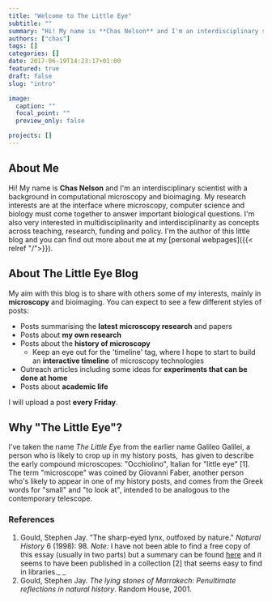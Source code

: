 ```yaml
---
title: "Welcome to The Little Eye"
subtitle: ""
summary: "Hi! My name is **Chas Nelson** and I'm an interdisciplinary scientist with a background in computational microscopy and bioimaging. My research interests are at the interface where microscopy, computer science and biology must come together to answer important biological questions. I'm also very interested in multidisciplinarity and interdisciplinarity as concepts across teaching, research, funding and policy. I'm the author of this little blog and you can find out more about me at my personal webpages."
authors: ["chas"]
tags: []
categories: []
date: 2017-06-19T14:23:17+01:00
featured: true
draft: false
slug: "intro"

image:
  caption: ""
  focal_point: ""
  preview_only: false

projects: []
---
```

## About Me

Hi! My name is **Chas Nelson** and I'm an interdisciplinary scientist with a background in computational microscopy and bioimaging. My research interests are at the interface where microscopy, computer science and biology must come together to answer important biological questions. I'm also very interested in multidisciplinarity and interdisciplinarity as concepts across teaching, research, funding and policy. I'm the author of this little blog and you can find out more about me at my [personal webpages]({{< relref "/">}}).

<!--more-->

## About The Little Eye Blog

My aim with this blog is to share with others some of my interests, mainly in **microscopy** and bioimaging. You can expect to see a few different styles of posts:

  * Posts summarising the **latest microscopy research** and papers
  * Posts about **my own research**
  * Posts about the **history of microscopy**
      * Keep an eye out for the 'timeline' tag, where I hope to start to build an **interactive timeline** of microscopy technologies
  * Outreach articles including some ideas for **experiments that can be done at home**
  * Posts about **academic life**

I will upload a post **every Friday**.

## Why "The Little Eye"?

I've taken the name _The Little Eye_ from the earlier name Galileo Galilei, a person who is likely to crop up in my history posts,  has given to describe the early compound microscopes: "Occhiolino", Italian for "little eye" [1]. The term "microscope" was coined by Giovanni Faber, another person who's likely to appear in one of my history posts, and comes from the Greek words for "small" and "to look at", intended to be analogous to the contemporary telescope.

### References

  1. Gould, Stephen Jay. "The sharp-eyed lynx, outfoxed by nature." _Natural History_ 6 (1998): 98. _Note:_ I have not been able to find a free copy of this essay (usually in two parts) but a summary can be found [here](http://sjgouldessays.com/content/nh_essay_summaries_content/09%20Lying%20Stones%20of%20Marrakech.pdf) and it seems to have been published in a collection [2] that seems easy to find in libraries._
_
  2. Gould, Stephen Jay. _The lying stones of Marrakech: Penultimate reflections in natural history_. Random House, 2001.

